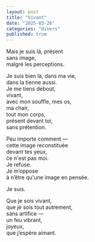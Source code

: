 ```yaml
---
layout: post
title: "Vivant"
date: "2025-03-26"
categories: "divers"
published: true
---
```


Mais je suis là, présent  
sans image,  
malgré les perceptions.  

Je suis bien là, dans ma vie,  
dans la tienne aussi.  
Je me tiens debout,  
vivant,  
avec mon souffle, mes os,  
ma chair,  
tout mon corps,  
présent devant toi,  
sans prétention.  

Peu importe comment —  
cette image reconstituée  
devant tes yeux,  
ce n'est pas moi.  
Je refuse.  
Je m’oppose  
à n’être qu'une image en pensée.  

Je suis.  

Que je sois vivant,  
que je sois tout autrement,  
sans artifice —  
un feu vibrant,  
joyeux,  
que j’espère aimant.  
